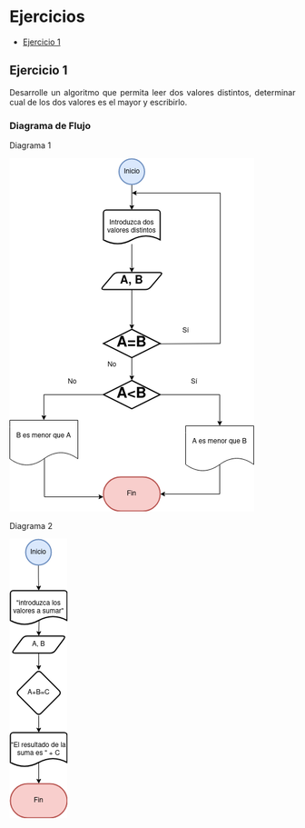 <div align="justify">

# Ejercicios

- [Ejercicio 1](#ejercicio-1)


## Ejercicio 1 <a name="ejercicio1"></a>

Desarrolle un algoritmo que permita leer dos valores distintos, determinar cual de los dos valores es el mayor y escribirlo.

### Diagrama de Flujo

 Diagrama 1

<img src="Images/Diagrama_1.png">

Diagrama 2

<img src="Images/Diagrama_2.png">


</div>